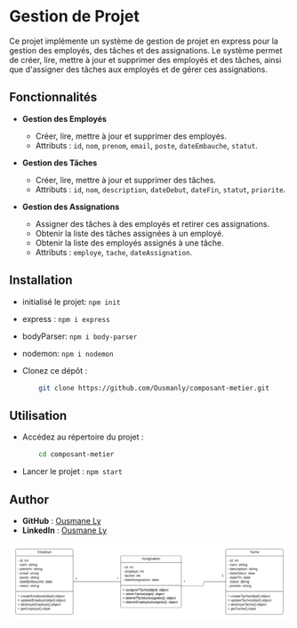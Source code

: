 # Gestion de Projet 

Ce projet implémente un système de gestion de projet en express pour la gestion des employés, des tâches et des assignations. Le système permet de créer, lire, mettre à jour et supprimer des employés et des tâches, ainsi que d'assigner des tâches aux employés et de gérer ces assignations.

## Fonctionnalités

- **Gestion des Employés**
  - Créer, lire, mettre à jour et supprimer des employés.
  - Attributs : `id`, `nom`, `prenom`, `email`, `poste`, `dateEmbauche`, `statut`.

- **Gestion des Tâches**
  - Créer, lire, mettre à jour et supprimer des tâches.
  - Attributs : `id`, `nom`, `description`, `dateDebut`, `dateFin`, `statut`, `priorite`.

- **Gestion des Assignations**
  - Assigner des tâches à des employés et retirer ces assignations.
  - Obtenir la liste des tâches assignées à un employé.
  - Obtenir la liste des employés assignés à une tâche.
  - Attributs : `employe`, `tache`, `dateAssignation`.

## Installation
- initialisé le projet: `npm init`
- express : `npm i express`
- bodyParser: `npm i body-parser`
- nodemon: `npm i nodemon`
- Clonez ce dépôt :

    ```bash
        git clone https://github.com/Ousmanly/composant-metier.git
    ```

## Utilisation

-  Accédez au répertoire du projet :

    ```bash
        cd composant-metier
    ```
- Lancer le projet : `npm start`

## Author
- **GitHub** : [Ousmane Ly](https://github.com/Ousmanly)
- **LinkedIn** : [Ousmane Ly](www.linkedin.com/in/ousmane-ibrahima-ly-a270a4290)

![Alt text](asset/images/UML.png)
